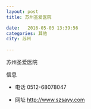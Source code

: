 ```yaml
--- 
layout: post 
title: 苏州圣爱医院

date:   2016-05-03 13:39:56 
categories: 其他  
city: 苏州
  
--- 
```

   
苏州圣爱医院

信息
 - 电话 0512-68078047

 - 网址 http://www.szsayy.com


